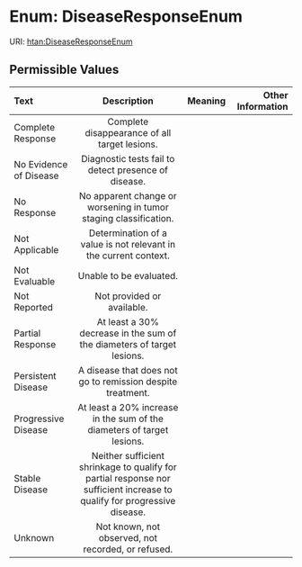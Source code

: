 
# Enum: DiseaseResponseEnum



URI: [htan:DiseaseResponseEnum](https://w3id.org/htan/DiseaseResponseEnum)


## Permissible Values

| Text | Description | Meaning | Other Information |
| :--- | :---: | :---: | ---: |
| Complete Response | Complete disappearance of all target lesions. |  |  |
| No Evidence of Disease | Diagnostic tests fail to detect presence of disease. |  |  |
| No Response | No apparent change or worsening in tumor staging classification. |  |  |
| Not Applicable | Determination of a value is not relevant in the current context. |  |  |
| Not Evaluable | Unable to be evaluated. |  |  |
| Not Reported | Not provided or available. |  |  |
| Partial Response | At least a 30% decrease in the sum of the diameters of target lesions. |  |  |
| Persistent Disease | A disease that does not go to remission despite treatment. |  |  |
| Progressive Disease | At least a 20% increase in the sum of the diameters of target lesions. |  |  |
| Stable Disease | Neither sufficient shrinkage to qualify for partial response nor sufficient increase to qualify for progressive disease. |  |  |
| Unknown | Not known, not observed, not recorded, or refused. |  |  |

